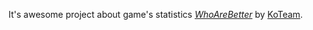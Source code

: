 It's awesome project about game's statistics
[*WhoAreBetter*](http://WhoAreBetter.com/)
by [KoTeam](http:/KoTeam.org/).
